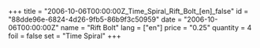 +++
title = "2006-10-06T00:00:00Z_Time_Spiral_Rift_Bolt_[en]_false"
id = "88dde96e-6824-4d26-9fb5-86b9f3c50959"
date = "2006-10-06T00:00:00Z"
name = "Rift Bolt"
lang = ["en"]
price = "0.25"
quantity = 4
foil = false
set = "Time Spiral"
+++

